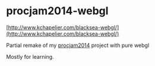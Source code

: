 # procjam2014-webgl

[http://www.kchapelier.com/blacksea-webgl/](http://www.kchapelier.com/blacksea-webgl/)

Partial remake of my [procjam2014](https://github.com/kchapelier/procjam2014/) project with pure webgl

Mostly for learning.

